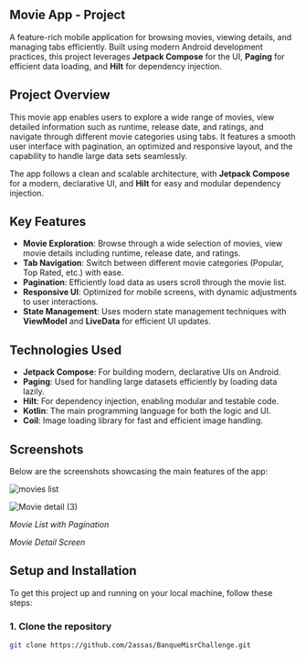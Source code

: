 ## Movie App - Project

A feature-rich mobile application for browsing movies, viewing details, and managing tabs efficiently. Built using modern Android development practices, this project leverages **Jetpack Compose** for the UI, **Paging** for efficient data loading, and **Hilt** for dependency injection.

## Project Overview

This movie app enables users to explore a wide range of movies, view detailed information such as runtime, release date, and ratings, and navigate through different movie categories using tabs. It features a smooth user interface with pagination, an optimized and responsive layout, and the capability to handle large data sets seamlessly.

The app follows a clean and scalable architecture, with **Jetpack Compose** for a modern, declarative UI, and **Hilt** for easy and modular dependency injection.

## Key Features

- **Movie Exploration**: Browse through a wide selection of movies, view movie details including runtime, release date, and ratings.
- **Tab Navigation**: Switch between different movie categories (Popular, Top Rated, etc.) with ease.
- **Pagination**: Efficiently load data as users scroll through the movie list.
- **Responsive UI**: Optimized for mobile screens, with dynamic adjustments to user interactions.
- **State Management**: Uses modern state management techniques with **ViewModel** and **LiveData** for efficient UI updates.

## Technologies Used

- **Jetpack Compose**: For building modern, declarative UIs on Android.
- **Paging**: Used for handling large datasets efficiently by loading data lazily.
- **Hilt**: For dependency injection, enabling modular and testable code.
- **Kotlin**: The main programming language for both the logic and UI.
- **Coil**: Image loading library for fast and efficient image handling.

## Screenshots

Below are the screenshots showcasing the main features of the app:

![movies list](https://github.com/user-attachments/assets/aac6aba1-1e2e-4b59-aaa1-b61d9f84ae41)

![Movie detail (3)](https://github.com/user-attachments/assets/14635007-5a4a-4724-b909-5d0365f82fe2)

*Movie List with Pagination*

*Movie Detail Screen*

## Setup and Installation

To get this project up and running on your local machine, follow these steps:

### 1. Clone the repository
```bash
git clone https://github.com/2assas/BanqueMisrChallenge.git
